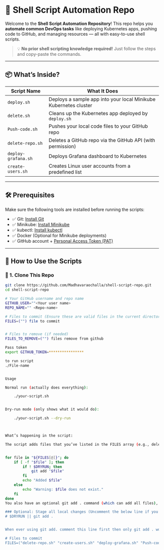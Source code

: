 # 🐚 Shell Script Automation Repo

Welcome to the **Shell Script Automation Repository**! This repo helps you **automate common DevOps tasks** like deploying Kubernetes apps, pushing code to GitHub, and managing resources — all with easy-to-use shell scripts.

> 💡 **No prior shell scripting knowledge required!** Just follow the steps and copy-paste the commands.

---

## 📦 What’s Inside?

| Script Name           | What It Does                                                   |
|-----------------------|----------------------------------------------------------------|
| `deploy.sh`           | Deploys a sample app into your local Minikube Kubernetes cluster |
| `delete.sh`           | Cleans up the Kubernetes app deployed by `deploy.sh`           |
| `Push-code.sh`        | Pushes your local code files to your GitHub repo               |
| `delete-repo.sh`      | Deletes a GitHub repo via the GitHub API (with permission)     |
| `deploy-grafana.sh`   | Deploys Grafana dashboard to Kubernetes                        |
| `create-users.sh`     | Creates Linux user accounts from a predefined list             |

---

## 🛠️ Prerequisites

Make sure the following tools are installed before running the scripts:

- ✅ Git: [Install Git](https://git-scm.com/book/en/v2/Getting-Started-Installing-Git)
- ✅ Minikube: [Install Minikube](https://minikube.sigs.k8s.io/docs/start/)
- ✅ kubectl: [Install kubectl](https://kubernetes.io/docs/tasks/tools/)
- ✅ Docker (Optional for Minikube deployments)
- ✅ GitHub account + [Personal Access Token (PAT)](https://github.com/settings/tokens)

---

## 🚀 How to Use the Scripts

### 🔹 1. Clone This Repo

```bash
git clone https://github.com/Madhavaraochalla/shell-script-repo.git
cd shell-script-repo

# Your GitHub username and repo name
GITHUB_USER=""<Your user name>
REPO_NAME="" <Repo-name>

# Files to commit (Ensure these are valid files in the current directory)
FILES=("") file to commit


# Files to remove (if needed)
FILES_TO_REMOVE=("") files remove from github

Pass token
export GITHUB_TOKEN=****************

to run script
./File-name


Usage  

Normal run (actually does everything):

    ./your-script.sh


Dry-run mode (only shows what it would do):

    ./your-script.sh --dry-run 



What’s happening in the script:

The script adds files that you’ve listed in the FILES array (e.g., delete-repo.sh, create-users.sh, etc.). This part is done with:


for file in "${FILES[@]}"; do
    if [ -f "$file" ]; then
        if ! $DRYRUN; then
            git add "$file"
        fi
        echo "Added $file"
    else
        echo "Warning: $file does not exist."
    fi
done
You also have an optional git add . command (which can add all files), but it's commented out by default, like this:

### Optional: Stage all local changes (Uncomment the below line if you want to add all files)
# $DRYRUN || git add .


When ever using git add. comment this line first then only git add . works 

# Files to commit
FILES=("delete-repo.sh" "create-users.sh" "deploy-grafana.sh" "Push-code.sh" "delete.sh" "deploy.sh" "Readme.md")